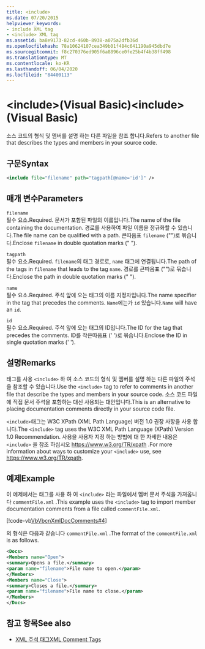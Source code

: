 ```yaml
---
title: <include>
ms.date: 07/20/2015
helpviewer_keywords:
- include XML tag
- <include> XML tag
ms.assetid: ba8e9173-82cd-460b-8938-a075a2dfb36d
ms.openlocfilehash: 78a10624107cea349b01f484c641190a945dbd7e
ms.sourcegitcommit: f8c270376ed905f6a8896ce0fe25b4f4b38ff498
ms.translationtype: MT
ms.contentlocale: ko-KR
ms.lasthandoff: 06/04/2020
ms.locfileid: "84400113"
---
```

# <a name="include-visual-basic"></a><span data-ttu-id="9ef37-101">\<include>(Visual Basic)</span><span class="sxs-lookup"><span data-stu-id="9ef37-101">\<include> (Visual Basic)</span></span>
<span data-ttu-id="9ef37-102">소스 코드의 형식 및 멤버를 설명 하는 다른 파일을 참조 합니다.</span><span class="sxs-lookup"><span data-stu-id="9ef37-102">Refers to another file that describes the types and members in your source code.</span></span>  
  
## <a name="syntax"></a><span data-ttu-id="9ef37-103">구문</span><span class="sxs-lookup"><span data-stu-id="9ef37-103">Syntax</span></span>  
  
```xml  
<include file="filename" path="tagpath[@name='id']" />  
```  
  
## <a name="parameters"></a><span data-ttu-id="9ef37-104">매개 변수</span><span class="sxs-lookup"><span data-stu-id="9ef37-104">Parameters</span></span>  
 `filename`  
 <span data-ttu-id="9ef37-105">필수 요소.</span><span class="sxs-lookup"><span data-stu-id="9ef37-105">Required.</span></span> <span data-ttu-id="9ef37-106">문서가 포함된 파일의 이름입니다.</span><span class="sxs-lookup"><span data-stu-id="9ef37-106">The name of the file containing the documentation.</span></span> <span data-ttu-id="9ef37-107">경로를 사용하여 파일 이름을 정규화할 수 있습니다.</span><span class="sxs-lookup"><span data-stu-id="9ef37-107">The file name can be qualified with a path.</span></span> <span data-ttu-id="9ef37-108">큰따옴표 `filename` ("")로 묶습니다.</span><span class="sxs-lookup"><span data-stu-id="9ef37-108">Enclose `filename` in double quotation marks (" ").</span></span>  
  
 `tagpath`  
 <span data-ttu-id="9ef37-109">필수 요소.</span><span class="sxs-lookup"><span data-stu-id="9ef37-109">Required.</span></span> <span data-ttu-id="9ef37-110">`filename`의 태그 경로로, `name` 태그에 연결됩니다.</span><span class="sxs-lookup"><span data-stu-id="9ef37-110">The path of the tags in `filename` that leads to the tag `name`.</span></span> <span data-ttu-id="9ef37-111">경로를 큰따옴표 ("")로 묶습니다.</span><span class="sxs-lookup"><span data-stu-id="9ef37-111">Enclose the path in double quotation marks (" ").</span></span>  
  
 `name`  
 <span data-ttu-id="9ef37-112">필수 요소.</span><span class="sxs-lookup"><span data-stu-id="9ef37-112">Required.</span></span> <span data-ttu-id="9ef37-113">주석 앞에 오는 태그의 이름 지정자입니다.</span><span class="sxs-lookup"><span data-stu-id="9ef37-113">The name specifier in the tag that precedes the comments.</span></span> <span data-ttu-id="9ef37-114">`Name`에는가 `id` 있습니다.</span><span class="sxs-lookup"><span data-stu-id="9ef37-114">`Name` will have an `id`.</span></span>  
  
 `id`  
 <span data-ttu-id="9ef37-115">필수 요소.</span><span class="sxs-lookup"><span data-stu-id="9ef37-115">Required.</span></span> <span data-ttu-id="9ef37-116">주석 앞에 오는 태그의 ID입니다.</span><span class="sxs-lookup"><span data-stu-id="9ef37-116">The ID for the tag that precedes the comments.</span></span> <span data-ttu-id="9ef37-117">ID를 작은따옴표 (' ')로 묶습니다.</span><span class="sxs-lookup"><span data-stu-id="9ef37-117">Enclose the ID in single quotation marks (' ').</span></span>  
  
## <a name="remarks"></a><span data-ttu-id="9ef37-118">설명</span><span class="sxs-lookup"><span data-stu-id="9ef37-118">Remarks</span></span>  
 <span data-ttu-id="9ef37-119">태그를 사용 `<include>` 하 여 소스 코드의 형식 및 멤버를 설명 하는 다른 파일의 주석을 참조할 수 있습니다.</span><span class="sxs-lookup"><span data-stu-id="9ef37-119">Use the `<include>` tag to refer to comments in another file that describe the types and members in your source code.</span></span> <span data-ttu-id="9ef37-120">소스 코드 파일에 직접 문서 주석을 포함하는 대신 사용되는 대안입니다.</span><span class="sxs-lookup"><span data-stu-id="9ef37-120">This is an alternative to placing documentation comments directly in your source code file.</span></span>  
  
 <span data-ttu-id="9ef37-121">`<include>`태그는 W3C XPath (XML Path Language) 버전 1.0 권장 사항을 사용 합니다.</span><span class="sxs-lookup"><span data-stu-id="9ef37-121">The `<include>` tag uses the W3C XML Path Language (XPath) Version 1.0 Recommendation.</span></span> <span data-ttu-id="9ef37-122">사용을 사용자 지정 하는 방법에 대 한 자세한 내용은 `<include>` 을 참조 하십시오 <https://www.w3.org/TR/xpath> .</span><span class="sxs-lookup"><span data-stu-id="9ef37-122">For more information about ways to customize your `<include>` use, see <https://www.w3.org/TR/xpath>.</span></span>  
  
## <a name="example"></a><span data-ttu-id="9ef37-123">예제</span><span class="sxs-lookup"><span data-stu-id="9ef37-123">Example</span></span>  
 <span data-ttu-id="9ef37-124">이 예제에서는 태그를 사용 하 여 `<include>` 라는 파일에서 멤버 문서 주석을 가져옵니다 `commentFile.xml` .</span><span class="sxs-lookup"><span data-stu-id="9ef37-124">This example uses the `<include>` tag to import member documentation comments from a file called `commentFile.xml`.</span></span>  
  
 [!code-vb[VbVbcnXmlDocComments#4](~/samples/snippets/visualbasic/VS_Snippets_VBCSharp/VbVbcnXmlDocComments/VB/Class1.vb#4)]  
  
 <span data-ttu-id="9ef37-125">의 형식은 다음과 같습니다 `commentFile.xml` .</span><span class="sxs-lookup"><span data-stu-id="9ef37-125">The format of the `commentFile.xml` is as follows.</span></span>  
  
```xml  
<Docs>  
<Members name="Open">  
<summary>Opens a file.</summary>  
<param name="filename">File name to open.</param>  
</Members>  
<Members name="Close">  
<summary>Closes a file.</summary>  
<param name="filename">File name to close.</param>  
</Members>  
</Docs>  
```  
  
## <a name="see-also"></a><span data-ttu-id="9ef37-126">참고 항목</span><span class="sxs-lookup"><span data-stu-id="9ef37-126">See also</span></span>

- [<span data-ttu-id="9ef37-127">XML 주석 태그</span><span class="sxs-lookup"><span data-stu-id="9ef37-127">XML Comment Tags</span></span>](index.md)
